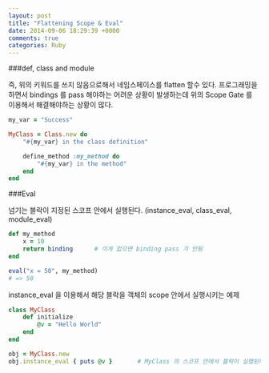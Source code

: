 ```yaml
---
layout: post
title: "Flattening Scope & Eval"
date: 2014-09-06 18:29:39 +0000
comments: true
categories: Ruby
---
```


###def, class and module

즉, 위의 키워드를 쓰지 않음으로해서 네임스페이스를 flatten 할수 있다. 프로그래밍을 하면서 bindings 를 pass 해야하는 어려운 상황이 발생하는데 위의 Scope Gate 를 이용해서 해결해야하는 상황이 많다.

```ruby
my_var = "Success"

MyClass = Class.new do
	"#{my_var} in the class definition"

	define_method :my_method do
		"#{my_var} in the method"
	end
end


```

###Eval

넘기는 블락이 지정된 스코프 안에서 실행된다. (instance_eval, class_eval, module_eval)

```ruby
def my_method
	x = 10
	return binding		# 이게 없으면 binding pass 가 안됨
end

eval("x = 50", my_method)
# => 50
```

instance_eval 을 이용해서 해당 블락을 객체의 scope 안에서 실행시키는 예제
```ruby
class MyClass
	def initialize
		@v = "Hello World"
	end
end

obj = MyClass.new
obj.instance_eval { puts @v }		# MyClass 의 스코프 안에서 블락이 실행된다.
```

